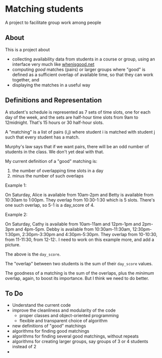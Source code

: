 # Matching students

A project to facilitate group work among people

## About
This is a project about 

* collecting availability data from students in a course or group, using an interface very much like [whenisgood.net](https://whenisgood.net/)
* computing *good* matches (pairs) or larger groups where "good" is defined as a sufficient overlap of available time, so that they can work together, and
* displaying the matches in a useful way

## Definitions and Representation

A student's schedule is represented as 7 sets of time slots, one for each day of the week, and 
the sets are half-hour time slots from 9am to 12midnight. That's 15 hours or 30 half-hour slots.

A "matching" is a list of pairs (i,j) where student i is matched with student j such that every student has a match.

Murphy's law says that if we want pairs, there will be an odd number of students in the class. We don't yet deal with that.

My current definition of a "good" matching is:

1. the number of overlapping time slots in a day
2. minus the number of such overlaps

Example 1:

On Saturday, Alice is available from 10am-2pm and Betty is available from 10:30am to 1:00pm. They overlap from 10:30-1:30 which is 5 slots. There's one such overlap, so 5-1 is a day_score of 4.

Example 2:

On Saturday, Cathy is available from 10am-11am and 12pm-1pm and 2pm-3pm and 4pm-5pm. Debby is available from 10:30am-11:30am, 12:30pm-1:30pm, 2:30pm-3:30pm and 4:30pm-5:30pm. They overlap from 10-10:30, from 11-11:30, from 12-12:. I need to work on this example more, and add a picture.

The above is the `day_score`.

The "overlap" between two students is the sum of their `day_score` values. 

The goodness of a matching is the sum of the overlaps, plus the *minimum* overlap, again, to boost its importance. But I think we need to do better.


## To Do

* Understand the current code
* improve the cleanliness and modularity of the code
    * proper classes and object-oriented programming
    * flexible and transparent choice of algorithm
* new definitions of "good" matchings
* algorithms for finding good matchings
* algorithms for finding several good matchings, without repeats
* algorithms for creating larger groups, say groups of 3 or 4 students instead of 2
* 
